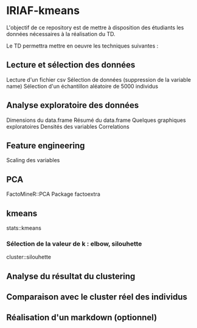 # IRIAF-kmeans

L'objectif de ce repository est de mettre à disposition des étudiants les données nécessaires à la réalisation du TD.

Le TD permettra mettre en oeuvre les techniques suivantes :
## Lecture et sélection des données
Lecture d'un fichier csv
Sélection de données (suppression de la variable name)
Sélection d'un échantillon aléatoire de 5000 individus

## Analyse exploratoire des données
Dimensions du data.frame
Résumé du data.frame
Quelques graphiques exploratoires
Densités des variables
Correlations

## Feature engineering
Scaling des variables

## PCA
FactoMineR::PCA
Package factoextra

## kmeans
stats::kmeans

### Sélection de la valeur de k : elbow, silouhette
cluster::silouhette

## Analyse du résultat du clustering

## Comparaison avec le cluster réel des individus

## Réalisation d'un markdown (optionnel)
